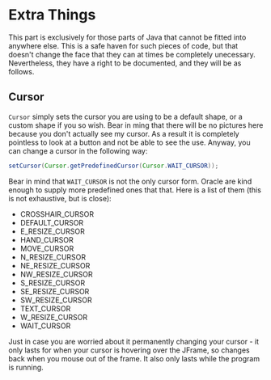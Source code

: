 Extra Things
===

This part is exclusively for those parts of Java that cannot be fitted into anywhere else. This is a safe haven for such pieces of code, but that doesn't change the face that they can at times be completely unecessary. Nevertheless, they have a right to be documented, and they will be as follows.

## Cursor
`Cursor` simply sets the cursor you are using to be a default shape, or a custom shape if you so wish. Bear in ming that there will be no pictures here because you don't actually see my cursor. As a result it is completely pointless to look at a button and not be able to see the use. Anyway, you can change a cursor in the following way:

```java
setCursor(Cursor.getPredefinedCursor(Cursor.WAIT_CURSOR));
```

Bear in mind that `WAIT_CURSOR` is not the only cursor form. Oracle are kind enough to supply more predefined ones that that. Here is a list of them (this is not exhaustive, but is close):

- CROSSHAIR_CURSOR
- DEFAULT_CURSOR
- E_RESIZE_CURSOR
- HAND_CURSOR
- MOVE_CURSOR
- N_RESIZE_CURSOR
- NE_RESIZE_CURSOR
- NW_RESIZE_CURSOR
- S_RESIZE_CURSOR
- SE_RESIZE_CURSOR
- SW_RESIZE_CURSOR
- TEXT_CURSOR
- W_RESIZE_CURSOR
- WAIT_CURSOR

Just in case you are worried about it permanently changing your cursor - it only lasts for when your cursor is hovering over the JFrame, so changes back when you mouse out of the frame. It also only lasts while the program is running.
